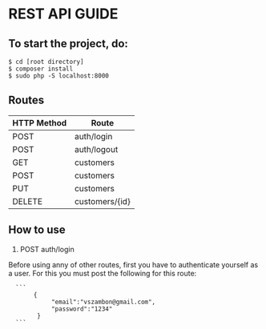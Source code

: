 # REST API GUIDE

## To start the project, do:

``` 
$ cd [root directory]
$ composer install
$ sudo php -S localhost:8000
```

## Routes

HTTP Method | Route
------------ | -------------
POST | auth/login
POST | auth/logout
GET | customers
POST | customers
PUT | customers
DELETE | customers/{id}

## How to use

   1. POST auth/login
   
   Before using anny of other routes, first you have to authenticate yourself as a user. For this you must
   post the following for this route:
   
      ``` 
           {
	            "email":"vszambon@gmail.com",
	            "password":"1234"
            }
      ```


